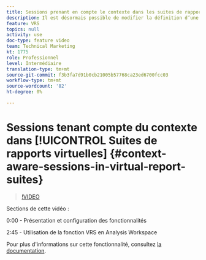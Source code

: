 ```yaml
---
title: Sessions prenant en compte le contexte dans les suites de rapports virtuelles
description: Il est désormais possible de modifier la définition d’une visite en Adobe Analytics de manière non destructive à l’aide d’une suite de rapports virtuelle. Nous vous montrons comment faire cela et les différentes options disponibles.
feature: VRS
topics: null
activity: use
doc-type: feature video
team: Technical Marketing
kt: 1775
role: Professionnel
level: Intermédiaire
translation-type: tm+mt
source-git-commit: f3b3fa7d91b0cb21005b57768ca23ed6700fcc03
workflow-type: tm+mt
source-wordcount: '82'
ht-degree: 0%

---
```



# Sessions tenant compte du contexte dans [!UICONTROL Suites de rapports virtuelles] {#context-aware-sessions-in-virtual-report-suites}

>[!VIDEO](https://video.tv.adobe.com/v/23545/?quality=12)

Sections de cette vidéo :

0:00 - Présentation et configuration des fonctionnalités

2:45 - Utilisation de la fonction VRS en Analysis Workspace

Pour plus d&#39;informations sur cette fonctionnalité, consultez [la documentation](https://marketing.adobe.com/resources/help/en_US/reference/vrs-mobile-visit-processing.html).
